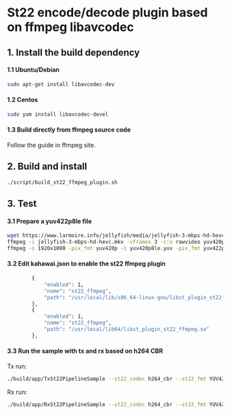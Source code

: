 # St22 encode/decode plugin based on ffmpeg libavcodec

## 1. Install the build dependency

#### 1.1 Ubuntu/Debian

```bash
sudo apt-get install libavcodec-dev
```

#### 1.2 Centos

```bash
sudo yum install libavcodec-devel
```

#### 1.3 Build directly from ffmpeg source code

Follow the guide in ffmpeg site.

## 2. Build and install

```bash
./script/build_st22_ffmpeg_plugin.sh
```

## 3. Test

#### 3.1 Prepare a yuv422p8le file

```bash
wget https://www.larmoire.info/jellyfish/media/jellyfish-3-mbps-hd-hevc.mkv
ffmpeg -i jellyfish-3-mbps-hd-hevc.mkv -vframes 3 -c:v rawvideo yuv420p8le.yuv
ffmpeg -s 1920x1080 -pix_fmt yuv420p -i yuv420p8le.yuv -pix_fmt yuv422p test_planar8.yuv
```

#### 3.2 Edit kahawai.json to enable the st22 ffmpeg plugin

```bash
        {
            "enabled": 1,
            "name": "st22_ffmpeg",
            "path": "/usr/local/lib/x86_64-linux-gnu/libst_plugin_st22_ffmpeg.so"
        },
        {
            "enabled": 1,
            "name": "st22_ffmpeg",
            "path": "/usr/local/lib64/libst_plugin_st22_ffmpeg.so"
        },
```

#### 3.3 Run the sample with tx and rx based on h264 CBR

Tx run:

```bash
./build/app/TxSt22PipelineSample --st22_codec h264_cbr --st22_fmt YUV422PLANAR8 --tx_url test_planar8.yuv
```

Rx run:

```bash
./build/app/RxSt22PipelineSample --st22_codec h264_cbr --st22_fmt YUV422PLANAR8 --rx_url out_planar8.yuv
```
